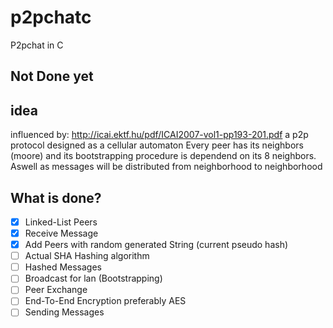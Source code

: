 # p2pchatc

P2pchat in C

## Not Done yet

## idea

influenced by: http://icai.ektf.hu/pdf/ICAI2007-vol1-pp193-201.pdf
a p2p protocol designed as a cellular automaton
Every peer has its neighbors (moore) and its bootstrapping procedure is dependend on its 8 neighbors.
Aswell as messages will be distributed from neighborhood to neighborhood

## What is done?

- [x] Linked-List Peers
- [x] Receive Message
- [x] Add Peers with random generated String (current pseudo hash)
- [ ] Actual SHA Hashing algorithm
- [ ] Hashed Messages
- [ ] Broadcast for lan (Bootstrapping)
- [ ] Peer Exchange
- [ ] End-To-End Encryption preferably AES
- [ ] Sending Messages
